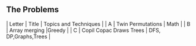 ## The Problems

|  Letter | Title                     | Topics and Techniques                          |
|  A | Twin Permutations              | Math                        |
|  B | Array merging                  |Greedy                        |
|  C | Copil Copac Draws Trees        | DFS, DP,Graphs,Trees                        |
